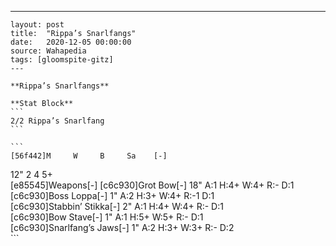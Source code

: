 ---
    layout: post
    title:  "Rippa’s Snarlfangs"
    date:   2020-12-05 00:00:00
    source: Wahapedia
    tags: [gloomspite-gitz]
    ---
    
    **Rippa’s Snarlfangs**
    
    **Stat Block**
    ```
    2/2 Rippa’s Snarlfang
    ```
    
    ```
    [56f442]M     W     B     Sa    [-]
12"   2     4     5+    
[e85545]Weapons[-]
[c6c930]Grot Bow[-]
18"    A:1    H:4+   W:4+   R:-    D:1   
[c6c930]Boss Loppa[-]
1"     A:2    H:3+   W:4+   R:-1   D:1   
[c6c930]Stabbin’ Stikka[-]
2"     A:1    H:4+   W:4+   R:-    D:1   
[c6c930]Bow Stave[-]
1"     A:1    H:5+   W:5+   R:-    D:1   
[c6c930]Snarlfang’s Jaws[-]
1"     A:2    H:3+   W:3+   R:-    D:2   
    ```
    
    
    